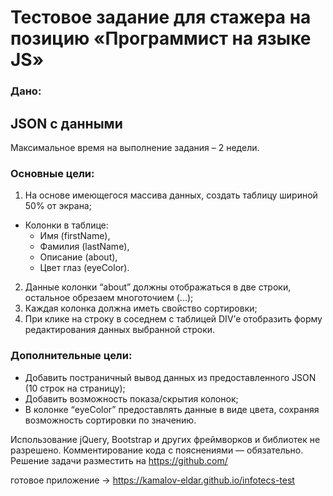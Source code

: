 # Тестовое задание для стажера на позицию «Программист на языке JS»

### Дано:

## JSON с данными

Максимальное время на выполнение задания – 2 недели.

### Основные цели:

1. На основе имеющегося массива данных, создать таблицу шириной 50% от экрана;
- Колонки в таблице:
  - Имя (firstName),
  - Фамилия (lastName),
  - Описание (about),
  - Цвет глаз (eyeColor).
2. Данные колонки “about” должны отображаться в две строки, остальное обрезаем многоточием (...);
3. Каждая колонка должна иметь свойство сортировки;
4. При клике на строку в соседнем с таблицей DIV’е отобразить форму редактирования данных выбранной строки.

### Дополнительные цели:

- Добавить постраничный вывод данных из предоставленного JSON (10 строк на страницу);
- Добавить возможность показа/скрытия колонок;
- В колонке “eyeColor” предоставлять данные в виде цвета, сохраняя возможность сортировки по значению.

Использование jQuery, Bootstrap и других фреймворков и библиотек не разрешено. Комментирование кода с пояснениями — обязательно.
Решение задачи разместить на https://github.com/

готовое приложение -> https://kamalov-eldar.github.io/infotecs-test
